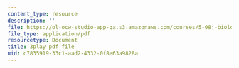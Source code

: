 ```yaml
---
content_type: resource
description: ''
file: https://ol-ocw-studio-app-qa.s3.amazonaws.com/courses/5-08j-biological-chemistry-ii-spring-2016/c783591933c1aad243320f8e63a9828a_60m8qBOD_nM.pdf
file_type: application/pdf
resourcetype: Document
title: 3play pdf file
uid: c7835919-33c1-aad2-4332-0f8e63a9828a
---
```

